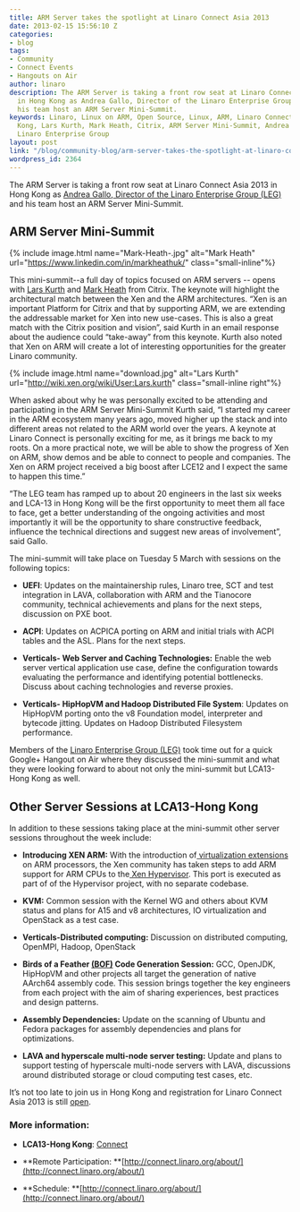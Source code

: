 ```yaml
---
title: ARM Server takes the spotlight at Linaro Connect Asia 2013
date: 2013-02-15 15:56:10 Z
categories:
- blog
tags:
- Community
- Connect Events
- Hangouts on Air
author: linaro
description: The ARM Server is taking a front row seat at Linaro Connect Asia 2013
  in Hong Kong as Andrea Gallo, Director of the Linaro Enterprise Group (LEG) and
  his team host an ARM Server Mini-Summit.
keywords: Linaro, Linux on ARM, Open Source, Linux, ARM, Linaro Connect, LCA13-Hong
  Kong, Lars Kurth, Mark Heath, Citrix, ARM Server Mini-Summit, Andrea Gallo, LEG,
  Linaro Enterprise Group
layout: post
link: "/blog/community-blog/arm-server-takes-the-spotlight-at-linaro-connect-asia-2013/"
wordpress_id: 2364
---
```


The ARM Server is taking a front row seat at Linaro Connect Asia 2013 in Hong Kong as [Andrea Gallo, Director of the Linaro Enterprise Group (LEG)](/about/) and his team host an ARM Server Mini-Summit.


## **ARM Server Mini-Summit**

{% include image.html name="Mark-Heath-.jpg" alt="Mark Heath" url="https://www.linkedin.com/in/markheathuk/" class="small-inline"%}

This mini-summit--a full day of topics focused on ARM servers -- opens with [Lars Kurth](http://wiki.xen.org/wiki/User:Lars.kurth) and [Mark Heath](http://www.linkedin.com/pub/mark-heath/1/a84/9b8) from Citrix. The keynote will highlight the architectural match between the Xen and the ARM architectures. “Xen is an important Platform for Citrix and that by supporting ARM, we are extending the addressable market for Xen into new use-cases. This is also a great match with the Citrix position and vision”, said Kurth in an email response about the audience could “take-away” from this keynote. Kurth also noted that Xen on ARM will create a lot of interesting opportunities for the greater Linaro community.

{% include image.html name="download.jpg" alt="Lars Kurth" url="http://wiki.xen.org/wiki/User:Lars.kurth" class="small-inline right"%}

When asked about why he was personally excited to be attending and participating in the ARM Server Mini-Summit Kurth said, “I started my career in the ARM ecosystem many years ago, moved higher up the stack and into different areas not related to the ARM world over the years. A keynote at Linaro Connect is personally exciting for me, as it brings me back to my roots. On a more practical note, we will be able to show the progress of Xen on ARM, show demos and be able to connect to people and companies. The Xen on ARM project received a big boost after LCE12 and I expect the same to happen this time.”

“The LEG team has ramped up to about 20 engineers in the last six weeks and LCA-13 in Hong Kong will be the first opportunity to meet them all face to face, get a better understanding of the ongoing activities and most importantly it will be the opportunity to share constructive feedback, influence the technical directions and suggest new areas of involvement”, said Gallo.

The mini-summit will take place on Tuesday 5 March with sessions on the following topics:

  * **UEFI**: Updates on the maintainership rules, Linaro tree, SCT and test integration in LAVA, collaboration with ARM and the Tianocore community, technical achievements and plans for the next steps, discussion on PXE boot.

  * **ACPI**: Updates on ACPICA porting on ARM and initial trials with ACPI tables and the ASL. Plans for the next steps.

  * **Verticals- Web Server and Caching Technologies:** Enable the web server vertical application use case, define the configuration towards evaluating the performance and identifying potential bottlenecks. Discuss about caching technologies and reverse proxies.

  * **Verticals- HipHopVM and Hadoop Distributed File System**: Updates on HipHopVM porting onto the v8 Foundation model, interpreter and bytecode jitting. Updates on Hadoop Distributed Filesystem performance.


Members of the [Linaro Enterprise Group (LEG)](/groups/leg/) took time out for a quick Google+ Hangout on Air where they discussed the mini-summit and what they were looking forward to about not only the mini-summit but LCA13-Hong Kong as well.

## **Other Server Sessions at LCA13-Hong Kong**


In addition to these sessions taking place at the mini-summit other server sessions throughout the week include:


  * **Introducing XEN ARM:** With the introduction of[ virtualization extensions](http://www.arm.com/products/processors/technologies/virtualization-extensions.php) on ARM processors, the Xen community has taken steps to add ARM support for ARM CPUs to the[ Xen Hypervisor](http://www.xen.org/products/xenhyp.html). This port is executed as part of of the Hypervisor project, with no separate codebase.

  * **KVM:** Common session with the Kernel WG and others about KVM status and plans for A15 and v8 architectures, IO virtualization and OpenStack as a test case.

  * **Verticals-Distributed computing:** Discussion on distributed computing, OpenMPI, Hadoop, OpenStack

  * **Birds of a Feather [(BOF)](http://en.wikipedia.org/wiki/Birds_of_a_feather_(computing)) Code Generation Session:** GCC, OpenJDK, HipHopVM and other projects all target the generation of native AArch64 assembly code. This session brings together the key engineers from each project with the aim of sharing experiences, best practices and design patterns.

  * **Assembly Dependencies:** Update on the scanning of Ubuntu and Fedora packages for assembly dependencies and plans for optimizations.

  * **LAVA and hyperscale multi-node server testing:** Update and plans to support testing of hyperscale multi-node servers with LAVA, discussions around distributed storage or cloud computing test cases, etc.


It’s not too late to join us in Hong Kong and registration for Linaro Connect Asia 2013 is still [open](http://linaro.eventbrite.co.uk/).


### More information:


  * **LCA13-Hong Kong**: [Connect](http://connect.linaro.org)


  * **Remote Participation: **[http://connect.linaro.org/about/](http://connect.linaro.org/about/)


  * **Schedule: **[http://connect.linaro.org/about/](http://connect.linaro.org/about/)